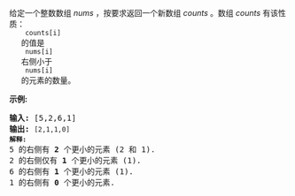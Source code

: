 <html>
 <body>
  <p>
   给定一个整数数组
   <em>
    nums
   </em>
   ，按要求返回一个新数组
   <em>
    counts
   </em>
   。数组
   <em>
    counts
   </em>
   有该性质：
   <code>
    counts[i]
   </code>
   的值是
   <code>
    nums[i]
   </code>
   右侧小于
   <code>
    nums[i]
   </code>
   的元素的数量。
  </p>
  <p>
   <strong>
    示例:
   </strong>
  </p>
  <pre><strong>输入:</strong> [5,2,6,1]
<strong>输出:</strong> <code>[2,1,1,0] 
<strong>解释:</strong></code>
5 的右侧有 <strong>2 </strong>个更小的元素 (2 和 1).
2 的右侧仅有 <strong>1 </strong>个更小的元素 (1).
6 的右侧有 <strong>1 </strong>个更小的元素 (1).
1 的右侧有 <strong>0 </strong>个更小的元素.
</pre>
 </body>
</html>